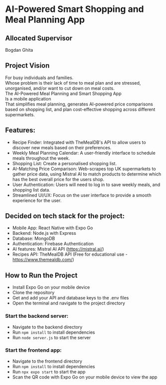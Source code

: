 # AI-Powered Smart Shopping and Meal Planning App
## Allocated Supervisor
Bogdan Ghita

## Project Vision
For busy individuals and families. <br>
Whose problem is their lack of time to meal plan and are stressed, unorganised, and/or want to cut down on meal costs. <br>
The AI-Powered Meal Planning and Smart Shopping App <br>
Is a mobile application <br>
That simplifies meal planning, generates AI-powered price comparisons based on shopping list, and plan cost-effective shopping across different supermarkets. <br>

## Features:
-	Recipe Finder: Integrated with TheMealDB's API to allow users to discover new meals based on their preferences.
-	Weekly Meal Planning Calendar: A user-friendly interface to schedule meals throughout the week.
-	Shopping List: Create a personalised shopping list.
-	AI-Matching Price Comparison: Web-scrapes top UK supermarkets to gather price data, using Mistral AI to match products to determine which has the best overall price for the users shop.
-	User Authentication: Users will need to log in to save weekly meals, and shopping list data.
-	Streamlined UI/UX: Focus on the user interface to provide a smooth experience for the user.


## Decided on tech stack for the project: 
- Mobile App: React Native with Expo Go
- Backend: Node.js with Express
- Database: MongoDB
- Authentication: Firebase Authentication
- AI features: Mistral AI API (https://mistral.ai/)
- Recipes API: TheMealDB API (Free for educational use - https://www.themealdb.com/)

## How to Run the Project
- Install Expo Go on your mobile device
- Clone the repository
- Get and add your API and database keys to the .env files
- Open the terminal and navigate to the project directory
### Start the backend server:
- Navigate to the backend directory
- Run `npm install` to install dependencies
- Run `node server.js` to start the server
### Start the frontend app:
- Navigate to the frontend directory
- Run `npm install` to install dependencies
- Run `npx expo start` to start the app
- Scan the QR code with Expo Go on your mobile device to view the app